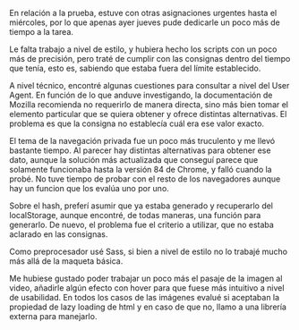 En relación a la prueba, estuve con otras asignaciones urgentes hasta el miércoles, 
por lo que apenas ayer jueves pude dedicarle un poco más de tiempo a la tarea.

Le falta trabajo a nivel de estilo, y hubiera hecho los scripts con un poco más de precisión,
pero traté de cumplir con las consignas dentro del tiempo que tenía, esto es, sabiendo que estaba
fuera del límite establecido.

A nivel técnico, encontré algunas cuestiones para consultar a nivel del User Agent. En función de lo que
anduve investigando, la documentación de Mozilla recomienda no requerirlo de manera directa, sino más bien
tomar el elemento particular que se quiera obtener y ofrece distintas alternativas. El problema es que la 
consigna no establecía cuál era ese valor exacto.

El tema de la navegación privada fue un poco más truculento y me llevó bastante tiempo.
Al parecer hay distintas alternativas para obtener ese dato, aunque la solución más actualizada que conseguí
parece que solamente funcionaba hasta la versión 84 de Chrome, y falló cuando la probé. No tuve tiempo de 
probar con el resto de los navegadores aunque hay un funcion que los evalúa uno por uno.

Sobre el hash, preferí asumir que ya estaba generado y recuperarlo del localStorage, aunque encontré,
de todas maneras, una función para generarlo. De nuevo, el problema fue el criterio a utilizar, que no estaba
aclarado en las consignas. 

Como preprocesador usé Sass, si bien a nivel de estilo no lo trabajé mucho más allá de la maqueta básica.

Me hubiese gustado poder trabajar un poco más el pasaje de la imagen al video, añadirle algún efecto con hover
para que fuese más intuitivo a nivel de usabilidad. En todos los casos de las imágenes evalué si aceptaban
la propiedad de lazy loading de html y en caso de que no, llamo a una librería externa para manejarlo.
